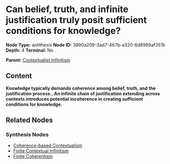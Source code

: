 # Can belief, truth, and infinite justification truly posit sufficient conditions for knowledge?

**Node Type:** antithesis
**Node ID:** 3890a209-3ad7-467b-a320-6d8989af351b
**Depth:** 4
**Terminal:** No

**Parent:** [Contextualist Infinitism](contextualist-infinitism-synthesis-ee877d28-a792-4935-8ec8-00938aa10b0f.md)

## Content

**Knowledge typically demands coherence among belief, truth, and the justification process.**, **An infinite chain of justification extending across contexts introduces potential incoherence in creating sufficient conditions for knowledge.**

## Related Nodes

### Synthesis Nodes

- [Coherence-based Contextualism](coherence-based-contextualism-synthesis-a44aa9e4-e7c7-4c6e-bf15-b1f3637f0651.md)
- [Finite Contextual Infinitism](finite-contextual-infinitism-synthesis-87f90e16-bdb7-40b7-9631-b60fa977e6bf.md)
- [Finite Coherentism](finite-coherentism-synthesis-751254e5-bd4e-4c22-8a18-4afb07195f4c.md)
